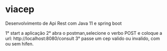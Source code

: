 # viacep
Desenvolvimento de Api Rest com Java 11 e spring boot

1° start a aplicação
2° abra o postman,selecione o verbo POST e coloque a url: http://localhost:8080/consult
3° passe um cep valido ou invalido, com ou sem hifen.
